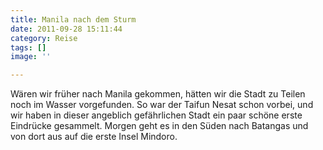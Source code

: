 ```yaml
---
title: Manila nach dem Sturm
date: 2011-09-28 15:11:44
category: Reise
tags: []
image: ''

---
```


Wären wir früher nach Manila gekommen, hätten wir die Stadt zu Teilen noch im Wasser vorgefunden. So war der Taifun Nesat schon vorbei, und wir haben in dieser angeblich gefährlichen Stadt ein paar schöne erste Eindrücke gesammelt. Morgen geht es in den Süden nach Batangas und von dort aus auf die erste Insel Mindoro.
